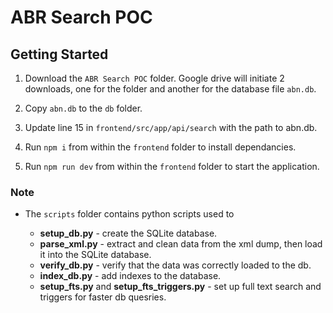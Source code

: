 # ABR Search POC

## Getting Started

1. Download the `ABR Search POC` folder. Google drive will initiate 2 downloads, one for the folder and another for the database file `abn.db`.

2. Copy `abn.db` to the `db` folder.

3. Update line 15 in `frontend/src/app/api/search` with the path to abn.db.

3. Run `npm i` from within the `frontend` folder to install dependancies.

4. Run `npm run dev` from within the `frontend` folder to start the application.


### Note

- The `scripts` folder contains python scripts used to 

    - **setup_db.py** - create the SQLite database. 
    - **parse_xml.py** - extract and clean data from the xml dump, then load it into the SQLite database.
    - **verify_db.py** - verify that the data was correctly loaded to the db.
    - **index_db.py** - add indexes to the database.
    - **setup_fts.py** and **setup_fts_triggers.py** - set up full text search and triggers for faster db quesries. 

